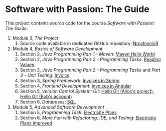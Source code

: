 # Software with Passion: The Guide

This project contains source code for the course *Software with Passion: The Guide*.

1. Module 3, *The Project*
    1. Source code available in dedicated GitHub repository: [NrgyInvoicR](https://github.com/bkaminnski/NrgyInvoicR)
1. Module 4, *Basics of Software Development*
    1. Section 2, *Java Programming Part 1 - Maven*: [Maven Hello World](M4S2_MavenHelloWorld)
    1. Section 2, *Java Programming Part 2 - Programming Tasks*: [Reading Values](M4S2_ReadingValues)
    1. Section 2, *Java Programming Part 2 - Programming Tasks* and *Part 3 - Unit Testing*: [Invoice](M4S2_Invoice)
    1. Section 3, *Spring Framework*: [Invoices in Spring](M4S3_InvoicesInSpring)
    1. Section 4, *Frontend Development*: [Invoices in Angular](M4S4_InvoicesInAngular)
    1. Section 5, *Version Control System: Git*: [Hello Git (Alice's project)](https://github.com/AliceSWP/HelloGit), [Hello Git (Bob's account)](https://github.com/BobSWP)
    1. Section 6, *Databases*: [SQL](M4S6_SQL)
1. Module 5, *Advanced Software Development*
    1. Section 5, *Programming Task*: [Electricity Plans](M5S5_ElectricityPlans)
    1. Section 6, *More Fun with Refactoring, IDE, and Testing*: [Electricity Plans Improved](M5S6_ElectricityPlansImproved)